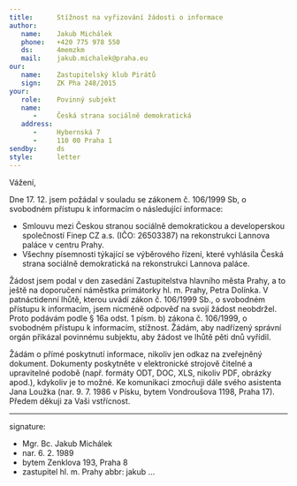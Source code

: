 ```yaml
---
title:      Stížnost na vyřizování žádosti o informace
author:
   name:    Jakub Michálek
   phone:   +420 775 978 550
   ds:      4memzkm
   mail:    jakub.michalek@praha.eu
our:
   name:    Zastupitelský klub Pirátů
   sign:    ZK Pha 248/2015
your:
   role:    Povinný subjekt
   name:    
      -     Česká strana sociálně demokratická
   address:
      -     Hybernská 7
      -     110 00 Praha 1
sendby:     ds
style:      letter
---
```



Vážení,

Dne 17. 12. jsem požádal v souladu se zákonem č. 106/1999 Sb, o svobodném přístupu k informacím o následující informace:

* Smlouvu mezi Českou stranou sociálně demokratickou a developerskou společností Finep CZ a.s. (IČO: 26503387) na rekonstrukci Lannova paláce v centru Prahy.
* Všechny písemnosti týkající se výběrového řízení, které vyhlásila Česká strana sociálně demokratická na rekonstrukci Lannova paláce.

Žádost jsem podal v den zasedání Zastupitelstva hlavního města Prahy, a to ještě na doporučení náměstka primátorky hl. m. Prahy, Petra Dolínka. V patnáctidenní lhůtě, kterou uvádí zákon č. 106/1999 Sb., o svobodném přístupu k informacím, jsem nicméně odpověď na svojí žádost neobdržel. Proto podávám podle § 16a odst. 1 písm. b) zákona č. 106/1999, o svobodném přístupu k informacím, stížnost. Žádám, aby nadřízený správní orgán přikázal povinnému subjektu, aby žádost ve lhůtě pěti dnů vyřídil. 

Žádám o přímé poskytnutí informace, nikoliv jen odkaz na zveřejněný dokument. Dokumenty poskytněte v elektronické strojově čitelné a upravitelné podobě (např. formáty ODT, DOC, XLS, nikoliv PDF, obrázky apod.), kdykoliv je to možné. Ke komunikaci zmocňuji dále svého asistenta Jana Loužka (nar. 9. 7. 1986 v Písku, bytem Vondroušova 1198, Praha 17). Předem děkuji za Vaši vstřícnost. 

---
signature:
  - Mgr. Bc. Jakub Michálek
  - nar. 6. 2. 1989
  - bytem Zenklova 193, Praha 8
  - zastupitel hl. m. Prahy
abbr:       jakub
...
